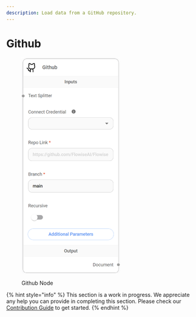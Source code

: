 ```yaml
---
description: Load data from a GitHub repository.
---
```


# Github

<figure><img src="../../../.gitbook/assets/image--79-.png" alt="" width="260"><figcaption><p>Github Node</p></figcaption></figure>

{% hint style="info" %}
This section is a work in progress. We appreciate any help you can provide in completing this section. Please check our [Contribution Guide](../../../contributing/) to get started.
{% endhint %}
